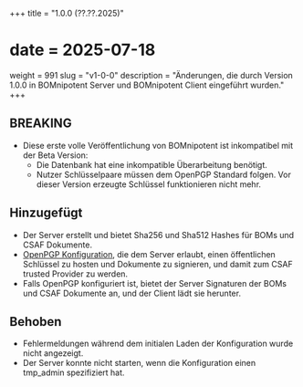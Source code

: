 +++
title = "1.0.0 (??.??.2025)"
# date = 2025-07-18
weight = 991
slug = "v1-0-0"
description = "Änderungen, die durch Version 1.0.0 in BOMnipotent Server und BOMnipotent Client eingeführt wurden."
+++

## BREAKING
- Diese erste volle Veröffentlichung von BOMnipotent ist inkompatibel mit der Beta Version:
  - Die Datenbank hat eine inkompatible Überarbeitung benötigt.
  - Nutzer Schlüsselpaare müssen dem OpenPGP Standard folgen. Vor dieser Version erzeugte Schlüssel funktionieren nicht mehr.

## Hinzugefügt
- Der Server erstellt und bietet Sha256 und Sha512 Hashes für BOMs und CSAF Dokumente.
- [OpenPGP Konfiguration](/de/server/configuration/optional/open-pgp/), die dem Server erlaubt, einen öffentlichen Schlüssel zu hosten und Dokumente zu signieren, und damit zum CSAF trusted Provider zu werden.
- Falls OpenPGP konfiguriert ist, bietet der Server Signaturen der BOMs und CSAF Dokumente an, und der Client lädt sie herunter.

## Behoben
- Fehlermeldungen während dem initialen Laden der Konfiguration wurde nicht angezeigt.
- Der Server konnte nicht starten, wenn die Konfiguration einen tmp_admin spezifiziert hat.
